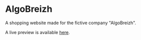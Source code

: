 # AlgoBreizh
A shopping website made for the fictive company "AlgoBreizh".

A live preview is available [here](https://aftec-algobreizh.herokuapp.com/).
